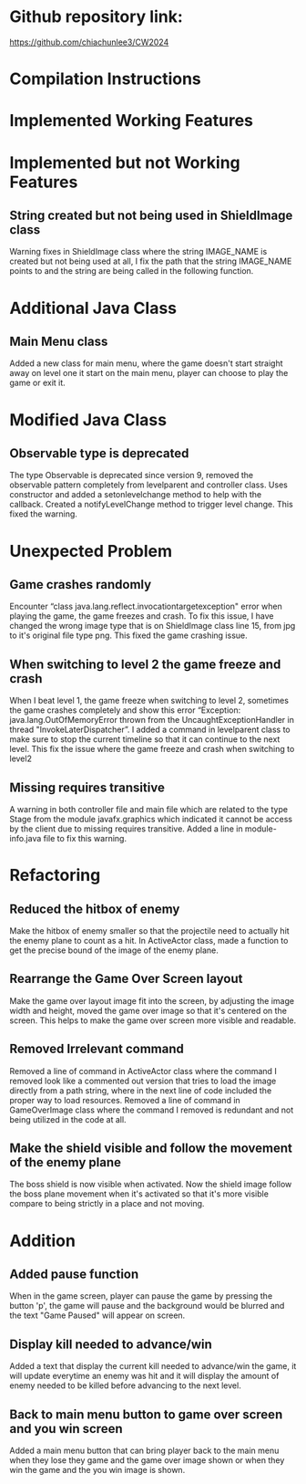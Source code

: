 # Github repository link:
https://github.com/chiachunlee3/CW2024

# Compilation Instructions

# Implemented Working Features

# Implemented but not Working Features
## String created but not being used in ShieldImage class
Warning fixes in ShieldImage class where the string IMAGE_NAME is created but not being used at all, I fix the path that the string IMAGE_NAME points to and the string are being called in the following function.


# Additional Java Class
## Main Menu class
Added a new class for main menu, where the game doesn't start straight away on level one it start on the main menu, player can choose to play the game or exit it.


# Modified Java Class
## Observable type is deprecated
The type Observable is deprecated since version 9, removed the observable pattern completely from levelparent and controller class. Uses constructor and added a setonlevelchange method to help with the callback. Created a notifyLevelChange method to trigger level change. This fixed the warning.


# Unexpected Problem
## Game crashes randomly
Encounter “class java.lang.reflect.invocationtargetexception" error when playing the game, the game freezes and crash. To fix this issue, I have changed the wrong image type that is on ShieldImage class line 15, from jpg to it's original file type png. This fixed the game crashing issue.

## When switching to level 2 the game freeze and crash
When I beat level 1, the game freeze when switching to level 2, sometimes the game crashes completely and show this error “Exception: java.lang.OutOfMemoryError thrown from the UncaughtExceptionHandler in thread "InvokeLaterDispatcher”. I added a command in levelparent class to make sure to stop the current timeline so that it can continue to the next level. This fix the issue where the game freeze and crash when switching to level2

## Missing requires transitive
A warning in both controller file and main file which are related to the type Stage from the module javafx.graphics which indicated it cannot be access by the client due to missing requires transitive. Added a line in module-info.java file to fix this warning.

# Refactoring
## Reduced the hitbox of enemy
Make the hitbox of enemy smaller so that the projectile need to actually hit the enemy plane to count as a hit. In ActiveActor class, made a function to get the precise bound of the image of the enemy plane.

## Rearrange the Game Over Screen layout
Make the game over layout image fit into the screen, by adjusting the image width and height, moved the game over image so that it's centered on the screen. This helps to make the game over screen more visible and readable.

## Removed Irrelevant command
Removed a line of command in ActiveActor class where the command I removed look like a commented out version that tries to load the image directly from a path string, where in the next line of code included the proper way to load resources. Removed a line of command in GameOverImage class where the command I removed is redundant and not being utilized in the code at all. 

## Make the shield visible and follow the movement of the enemy plane
The boss shield is now visible when activated. Now the shield image follow the boss plane movement when it's activated so that it's more visible compare to being strictly in a place and not moving.

# Addition
## Added pause function
When in the game screen, player can pause the game by pressing the button 'p', the game will pause and the background would be blurred and the text "Game Paused" will appear on screen. 

## Display kill needed to advance/win 
Added a text that display the current kill needed to advance/win the game, it will update everytime an enemy was hit and it will display the amount of enemy needed to be killed before advancing to the next level.

## Back to main menu button to game over screen and you win screen
Added a main menu button that can bring player back to the main menu when they lose they game and the game over image shown or when they win the game and the you win image is shown. 